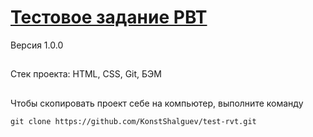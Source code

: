 # [Тестовое задание РВТ](https://konstshalguev.github.io/test-rvt/)

Версия 1.0.0

##
Cтек проекта: HTML, CSS, Git, БЭМ
##

Чтобы скопировать проект себе на компьютер, выполните команду
```
git clone https://github.com/KonstShalguev/test-rvt.git
```

